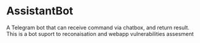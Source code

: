 # AssistantBot
 A Telegram bot that can receive command via chatbox, and return  result. This is a bot suport to reconaisation and webapp vulnerabilities assesment
